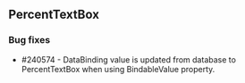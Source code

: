 ## PercentTextBox

### Bug fixes

* \#240574 - DataBinding value is updated from database to PercentTextBox when using BindableValue property.

